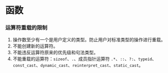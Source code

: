 # 函数

### 运算符重载的限制

1. 操作数至少有一个是用户定义的类型。防止用户对标准类型的操作进行重载。
2. 不能创建新的运算符。
3. 不能违反运算符原来的优先级和句法类型。
4. 不能重载的运算符：`sizeof`、`.`、成员指针运算符 `.*`、`::`、`?:`、`typeid`、`const_cast`、`dynamic_cast`、`reinterpret_cast`、`static_cast`。